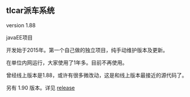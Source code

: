 ## tlcar派车系统

version 1.88

javaEE项目

开发始于2015年。第一个自己做的独立项目，纯手动维护版本及更新。

在单位内网运行，大家使用了1年多。目前不再使用。

曾经线上版本是1.88，或许有很多微改动，这是和线上版本最接近的源代码了。

另有 1.90 版本。详见 [release](https://github.com/thianda/tlcar/releases) 